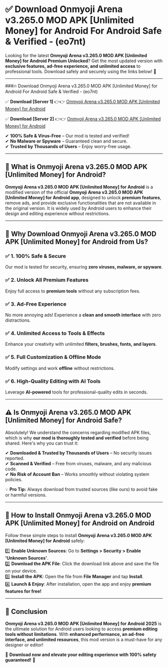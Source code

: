 
# ✅ Download Onmyoji Arena v3.265.0 MOD APK [Unlimited Money] for Android For Android Safe & Verified -  (eo7nt) 

Looking for the latest **Onmyoji Arena v3.265.0 MOD APK [Unlimited Money] for Android Premium Unlocked**? Get the most updated version with **exclusive features, ad-free experience, and unlimited access** to professional tools. Download safely and securely using the links below! 🚀  

---

###🔥 Download Onmyoji Arena v3.265.0 MOD APK [Unlimited Money] for Android For Android Safe & Verified -  (eo7nt)  

✅ **Download [Server 1]** 👉👉 [Onmyoji Arena v3.265.0 MOD APK [Unlimited Money] for Android ](https://apkcomod.com?title=Onmyoji_Arena_v3.265.0_MOD_APK_[Unlimited_Money]_for_Android)  

✅ **Download [Server 2]** 👉👉 [Onmyoji Arena v3.265.0 MOD APK [Unlimited Money] for Android ](https://apkcomod.com?title=Onmyoji_Arena_v3.265.0_MOD_APK_[Unlimited_Money]_for_Android)  

✔ **100% Safe & Virus-Free** – Our mod is tested and verified!  
✔ **No Malware or Spyware** – Guaranteed clean and secure.  
✔ **Trusted by Thousands of Users** – Enjoy worry-free usage.  

---

## 📌 What is Onmyoji Arena v3.265.0 MOD APK [Unlimited Money] for Android?  

**Onmyoji Arena v3.265.0 MOD APK [Unlimited Money] for Android** is a modified version of the official **Onmyoji Arena v3.265.0 MOD APK [Unlimited Money] for Android app**, designed to unlock **premium features**, remove ads, and provide exclusive functionalities that are not available in the original version. It is widely used by Android users to enhance their design and editing experience without restrictions.  

---

## 🌟 Why Download Onmyoji Arena v3.265.0 MOD APK [Unlimited Money] for Android from Us?  

### ✅ 1. 100% Safe & Secure  
Our mod is tested for security, ensuring **zero viruses, malware, or spyware**.  

### ✅ 2. Unlock All Premium Features  
Enjoy full access to **premium tools** without any subscription fees.  

### ✅ 3. Ad-Free Experience  
No more annoying ads! Experience a **clean and smooth interface** with zero distractions.  

### ✅ 4. Unlimited Access to Tools & Effects  
Enhance your creativity with unlimited **filters, brushes, fonts, and layers**.  

### ✅ 5. Full Customization & Offline Mode  
Modify settings and work **offline** without restrictions.  

### ✅ 6. High-Quality Editing with AI Tools  
Leverage **AI-powered** tools for professional-quality edits in seconds.  

---

## ⚠️ Is Onmyoji Arena v3.265.0 MOD APK [Unlimited Money] for Android Safe?  

Absolutely! We understand the concerns regarding modified APK files, which is why **our mod is thoroughly tested and verified** before being shared. Here's why you can trust it:  

✔ **Downloaded & Trusted by Thousands of Users** – No security issues reported.  
✔ **Scanned & Verified** – Free from viruses, malware, and any malicious code.  
✔ **No Risk of Account Ban** – Works smoothly without violating system policies.  

💡 **Pro Tip:** Always download from trusted sources (like ours) to avoid fake or harmful versions.  

---

## 📲 How to Install Onmyoji Arena v3.265.0 MOD APK [Unlimited Money] for Android on Android  

Follow these simple steps to install **Onmyoji Arena v3.265.0 MOD APK [Unlimited Money] for Android** safely:  

1️⃣ **Enable Unknown Sources**: Go to **Settings > Security > Enable 'Unknown Sources'**.  
2️⃣ **Download the APK File**: Click the download link above and save the file on your device.  
3️⃣ **Install the APK**: Open the file from **File Manager** and tap **Install**.  
4️⃣ **Launch & Enjoy**: After installation, open the app and enjoy **premium features for free!**  

---

## 🚀 Conclusion  

**Onmyoji Arena v3.265.0 MOD APK [Unlimited Money] for Android 2025** is the ultimate solution for Android users looking to access **premium editing tools without limitations**. With **enhanced performance, an ad-free interface, and unlimited resources**, this mod version is a must-have for any designer or editor!  

🔻 **Download now and elevate your editing experience with 100% safety guaranteed!** 🔻  
